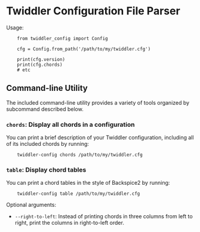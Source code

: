 # Twiddler Configuration File Parser

Usage:

```
    from twiddler_config import Config

    cfg = Config.from_path('/path/to/my/twiddler.cfg')

    print(cfg.version)
    print(cfg.chords)
    # etc
```

## Command-line Utility

The included command-line utility provides a variety of tools organized
by subcommand described below.

### `chords`: Display all chords in a configuration

You can print a brief description of your Twiddler configuration, including
all of its included chords by running:

```
    twiddler-config chords /path/to/my/twiddler.cfg
```

### `table`: Display chord tables

You can print a chord tables in the style of Backspice2
by running:

```
    twiddler-config table /path/to/my/twiddler.cfg
```

Optional arguments:

* `--right-to-left`: Instead of printing chords in three columns
  from left to right, print the columns in right-to-left order.
